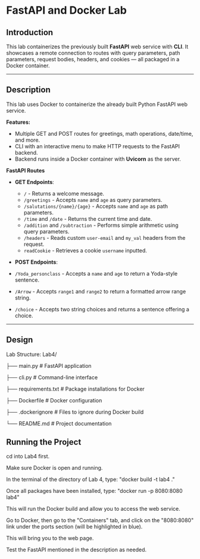 # FastAPI and Docker Lab

## Introduction

This lab containerizes the previously built **FastAPI** web service with **CLI**. It showcases a remote connection to routes with query parameters, path parameters, request bodies, headers, and cookies — all packaged in a Docker container.

---

## Description

This lab uses Docker to containerize the already built Python FastAPI web service.

**Features:**

- Multiple GET and POST routes for greetings, math operations, date/time, and more.
- CLI with an interactive menu to make HTTP requests to the FastAPI backend.
- Backend runs inside a Docker container with **Uvicorn** as the server.

**FastAPI Routes**
- **GET Endpoints**:
  - `/` - Returns a welcome message.
  - `/greetings` - Accepts `name` and `age` as query parameters.
  - `/salutations/{name}/{age}` - Accepts `name` and `age` as path parameters.
  - `/time` and `/date` - Returns the current time and date.
  - `/addition` and `/subtraction` - Performs simple arithmetic using query parameters.
  - `/headers` - Reads custom `user-email` and `my_val` headers from the request.
  - `readCookie` - Retrieves a cookie `username` inputted.

 - **POST Endpoints**:
  - `/Yoda_personclass` - Accepts a `name` and `age` to return a Yoda-style sentence.
  - `/Arrow` - Accepts `range1` and `range2` to return a formatted arrow range string.
  - `/choice` - Accepts two string choices and returns a sentence offering a choice.

---

## Design
Lab Structure:
Lab4/

├── main.py             # FastAPI application

├── cli.py              # Command-line interface 

├── requirements.txt    # Package installations for Docker

├── Dockerfile          # Docker configuration

├── .dockerignore       # Files to ignore during Docker build

└── README.md           # Project documentation

## Running the Project
cd into Lab4 first.

Make sure Docker is open and running.

In the terminal of the directory of Lab 4, type: "docker build -t lab4 ."

Once all packages have been installed, type: "docker run -p 8080:8080 lab4"

This will run the Docker build and allow you to access the web service.

Go to Docker, then go to the "Containers" tab, and click on the "8080:8080" link under the ports section (will be highlighted in blue).

This will bring you to the web page.

Test the FastAPI mentioned in the description as needed.


